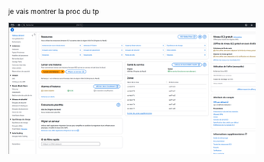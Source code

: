 je vais montrer la proc du tp 

![Image Alt](https://github.com/Lassayy/AWS/blob/b3aa5d2dac602ed6879863acc34135638edbf974/aws.png)

